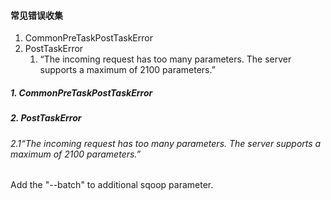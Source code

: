 #### 常见错误收集

1. CommonPreTaskPostTaskError
2. PostTaskError
   1. “The incoming request has too many parameters. The server supports a maximum of 2100 parameters.”

##### 1. CommonPreTaskPostTaskError

##### 2. PostTaskError

###### 2.1“The incoming request has too many parameters. The server supports a maximum of 2100 parameters.”

Add the "--batch" to additional sqoop parameter.


